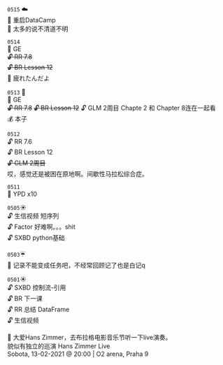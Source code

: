 ``0515`` :cloud:  
 :memo: 重启DataCamp  
 :memo: 太多的说不清道不明

``0514``  
:microscope: GE  
~~:unlock: RR 7.8~~   
~~:unlock: BR Lesson 12~~  
:memo: 疲れたんだよ


``0513`` :birthday:  
:microscope: GE  
~~:unlock: RR 7.8~~ 
~~:unlock: BR Lesson 12~~
:unlock: GLM 2周目 Chapte 2 和 Chapter 8连在一起看  
:moneybag: 本子  


``0512``  
:unlock: RR 7.6  
:unlock: BR Lesson 12  
~~:unlock: GLM 2周目~~   
哎，感觉还是被困在原地啊。间歇性马拉松综合症。  


``0511``  
:microscope: YPD  x10




``0505``:sunny:   
:unlock: 生信视频 短序列  
:unlock: Factor    好难啊。。。shit  
:unlock: SXBD python基础   



``0503``:umbrella:   
:memo: 记录不能变成任务吧，不经常回顾记了也是白记q  


``0501``:sunny:  
:unlock: SXBD 控制流-引用  
:unlock: BR 下一课  
:unlock: RR 总结 DataFrame  
:unlock: 生信视频  

:memo: 大爱Hans Zimmer，去布拉格电影音乐节听一下live演奏。  
貌似有独立的巡演
 Hans Zimmer Live  
Sobota, 13-02-2021 @ 20:00 | O2 arena, Praha 9  


